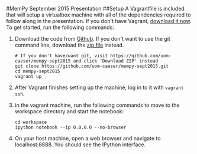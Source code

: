 #MemPy September 2015 Presentation
##Setup
A Vagrantfile is included that will setup a virtualbox machine with all of the dependencies required to follow along in the presentation. If you don't have Vagrant, [download it now](http://www.vagrantup.com).
To get started, run the following commands:

1. Download the code from [Github](https://github.com/uom-caeser/mempy-sept2015). If you don't want to use the git command line, download the [zip file](https://github.com/uom-caeser/mempy-sept2015/archive/master.zip) instead.

    ```
    # If you don't have/want git, visit https://github.com/uom-caeser/mempy-sept2015 and click 'Download ZIP' instead
    git clone https://github.com/uom-caeser/mempy-sept2015.git
    cd mempy-sept2015
    vagrant up
    ```
2. After Vagrant finishes setting up the machine, log in to it with `vagrant ssh`.
3. in the vagrant machine, run the following commands to move to the workspace directory and start the notebook:

    ```
    cd workspace
    ipython notebook --ip 0.0.0.0 --no-browser
    ```
4. On your host machine, open a web browser and navigate to localhost:8888. You should see the IPython interface.

